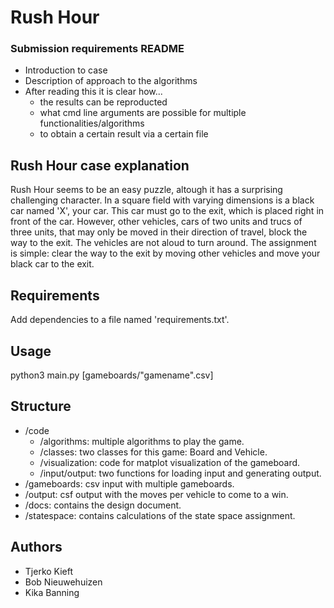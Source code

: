 # Rush Hour

### Submission requirements README
* Introduction to case
* Description of approach to the algorithms 
* After reading this it is clear how...
    * the results can be reproducted 
    * what cmd line arguments are possible for multiple functionalities/algorithms
    * to obtain a certain result via a certain file

## Rush Hour case explanation
Rush Hour seems to be an easy puzzle, altough it has a surprising challenging character. In a square field with varying dimensions is a black car named 'X', your car. This car must go to the exit, which is placed right in front of the car. However, other vehicles, cars of two units and trucs of three units, that may only be moved in their direction of travel, block the way to the exit. The vehicles are not aloud to turn around. The assignment is simple: clear the way to the exit by moving other vehicles and move your black car to the exit. 

## Requirements
Add dependencies to a file named 'requirements.txt'.

## Usage
python3 main.py [gameboards/"gamename".csv]

## Structure
* /code
    * /algorithms: multiple algorithms to play the game.
    * /classes: two classes for this game: Board and Vehicle.
    * /visualization: code for matplot visualization of the gameboard. 
    * /input/output: two functions for loading input and generating output. 
* /gameboards: csv input with multiple gameboards. 
* /output: csf output with the moves per vehicle to come to a win.
* /docs: contains the design document. 
* /statespace: contains calculations of the state space assignment. 

## Authors
* Tjerko Kieft
* Bob Nieuwehuizen
* Kika Banning 